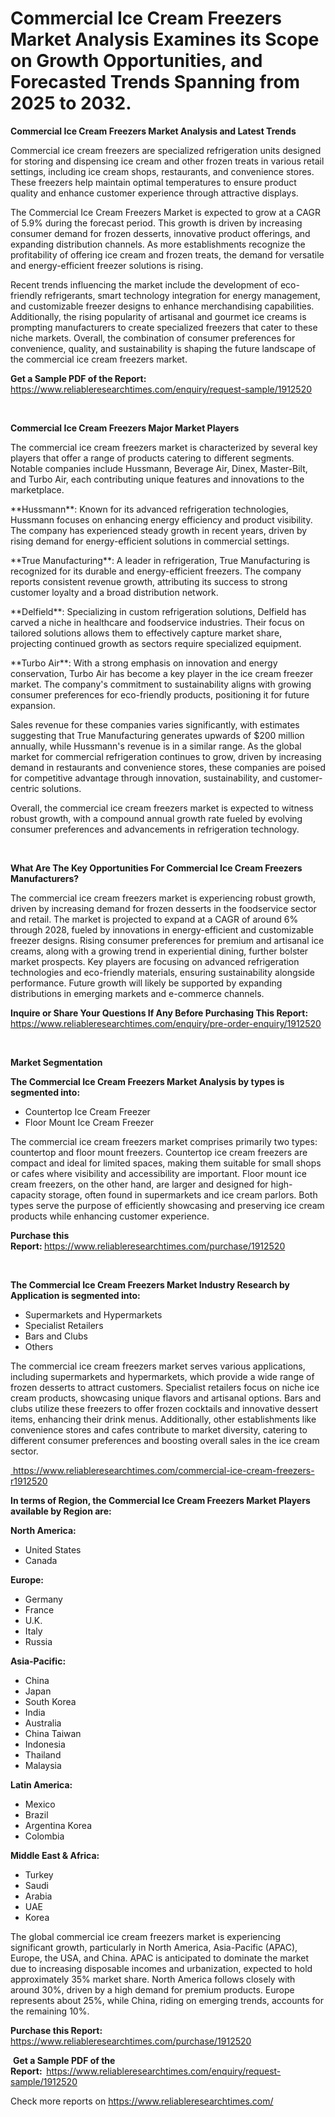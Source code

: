 <p><h1>Commercial Ice Cream Freezers Market Analysis Examines its Scope on Growth Opportunities, and Forecasted Trends Spanning from 2025 to 2032.</h1></p><p><strong>Commercial Ice Cream Freezers Market Analysis and Latest Trends</strong></p>
<p><p>Commercial ice cream freezers are specialized refrigeration units designed for storing and dispensing ice cream and other frozen treats in various retail settings, including ice cream shops, restaurants, and convenience stores. These freezers help maintain optimal temperatures to ensure product quality and enhance customer experience through attractive displays.</p><p>The Commercial Ice Cream Freezers Market is expected to grow at a CAGR of 5.9% during the forecast period. This growth is driven by increasing consumer demand for frozen desserts, innovative product offerings, and expanding distribution channels. As more establishments recognize the profitability of offering ice cream and frozen treats, the demand for versatile and energy-efficient freezer solutions is rising.</p><p>Recent trends influencing the market include the development of eco-friendly refrigerants, smart technology integration for energy management, and customizable freezer designs to enhance merchandising capabilities. Additionally, the rising popularity of artisanal and gourmet ice creams is prompting manufacturers to create specialized freezers that cater to these niche markets. Overall, the combination of consumer preferences for convenience, quality, and sustainability is shaping the future landscape of the commercial ice cream freezers market.</p></p>
<p><strong>Get a Sample PDF of the Report:&nbsp;</strong> <a href="https://www.reliableresearchtimes.com/enquiry/request-sample/1912520?utm_campaign=2476&utm_medium=2&utm_source=Github&utm_content=ia&utm_term=19022025&utm_id=commercial-ice-cream-freezers">https://www.reliableresearchtimes.com/enquiry/request-sample/1912520</a></p>
<p>&nbsp;</p>
<p><strong>Commercial Ice Cream Freezers Major Market Players</strong></p>
<p><p>The commercial ice cream freezers market is characterized by several key players that offer a range of products catering to different segments. Notable companies include Hussmann, Beverage Air, Dinex, Master-Bilt, and Turbo Air, each contributing unique features and innovations to the marketplace. </p><p>**Hussmann**: Known for its advanced refrigeration technologies, Hussmann focuses on enhancing energy efficiency and product visibility. The company has experienced steady growth in recent years, driven by rising demand for energy-efficient solutions in commercial settings.</p><p>**True Manufacturing**: A leader in refrigeration, True Manufacturing is recognized for its durable and energy-efficient freezers. The company reports consistent revenue growth, attributing its success to strong customer loyalty and a broad distribution network.</p><p>**Delfield**: Specializing in custom refrigeration solutions, Delfield has carved a niche in healthcare and foodservice industries. Their focus on tailored solutions allows them to effectively capture market share, projecting continued growth as sectors require specialized equipment.</p><p>**Turbo Air**: With a strong emphasis on innovation and energy conservation, Turbo Air has become a key player in the ice cream freezer market. The company's commitment to sustainability aligns with growing consumer preferences for eco-friendly products, positioning it for future expansion.</p><p>Sales revenue for these companies varies significantly, with estimates suggesting that True Manufacturing generates upwards of $200 million annually, while Hussmann's revenue is in a similar range. As the global market for commercial refrigeration continues to grow, driven by increasing demand in restaurants and convenience stores, these companies are poised for competitive advantage through innovation, sustainability, and customer-centric solutions.</p><p>Overall, the commercial ice cream freezers market is expected to witness robust growth, with a compound annual growth rate fueled by evolving consumer preferences and advancements in refrigeration technology.</p></p>
<p>&nbsp;</p>
<p><strong>What Are The Key Opportunities For Commercial Ice Cream Freezers Manufacturers?</strong></p>
<p><p>The commercial ice cream freezers market is experiencing robust growth, driven by increasing demand for frozen desserts in the foodservice sector and retail. The market is projected to expand at a CAGR of around 6% through 2028, fueled by innovations in energy-efficient and customizable freezer designs. Rising consumer preferences for premium and artisanal ice creams, along with a growing trend in experiential dining, further bolster market prospects. Key players are focusing on advanced refrigeration technologies and eco-friendly materials, ensuring sustainability alongside performance. Future growth will likely be supported by expanding distributions in emerging markets and e-commerce channels.</p></p>
<p><strong>Inquire or Share Your Questions If Any Before Purchasing This Report:</strong> <a href="https://www.reliableresearchtimes.com/enquiry/pre-order-enquiry/1912520?utm_campaign=2476&utm_medium=2&utm_source=Github&utm_content=ia&utm_term=19022025&utm_id=commercial-ice-cream-freezers">https://www.reliableresearchtimes.com/enquiry/pre-order-enquiry/1912520</a></p>
<p>&nbsp;</p>
<p><strong>Market Segmentation</strong></p>
<p><strong>The Commercial Ice Cream Freezers Market Analysis by types is segmented into:</strong></p>
<p><ul><li>Countertop Ice Cream Freezer</li><li>Floor Mount Ice Cream Freezer</li></ul></p>
<p><p>The commercial ice cream freezers market comprises primarily two types: countertop and floor mount freezers. Countertop ice cream freezers are compact and ideal for limited spaces, making them suitable for small shops or cafes where visibility and accessibility are important. Floor mount ice cream freezers, on the other hand, are larger and designed for high-capacity storage, often found in supermarkets and ice cream parlors. Both types serve the purpose of efficiently showcasing and preserving ice cream products while enhancing customer experience.</p></p>
<p><strong>Purchase this Report:&nbsp;</strong><a href="https://www.reliableresearchtimes.com/purchase/1912520?utm_campaign=2476&utm_medium=2&utm_source=Github&utm_content=ia&utm_term=19022025&utm_id=commercial-ice-cream-freezers">https://www.reliableresearchtimes.com/purchase/1912520</a></p>
<p>&nbsp;</p>
<p><strong>The Commercial Ice Cream Freezers Market Industry Research by Application is segmented into:</strong></p>
<p><ul><li>Supermarkets and Hypermarkets</li><li>Specialist Retailers</li><li>Bars and Clubs</li><li>Others</li></ul></p>
<p><p>The commercial ice cream freezers market serves various applications, including supermarkets and hypermarkets, which provide a wide range of frozen desserts to attract customers. Specialist retailers focus on niche ice cream products, showcasing unique flavors and artisanal options. Bars and clubs utilize these freezers to offer frozen cocktails and innovative dessert items, enhancing their drink menus. Additionally, other establishments like convenience stores and cafes contribute to market diversity, catering to different consumer preferences and boosting overall sales in the ice cream sector.</p></p>
<p><a href="https://www.reliableresearchtimes.com/commercial-ice-cream-freezers-r1912520?utm_campaign=2476&utm_medium=2&utm_source=Github&utm_content=ia&utm_term=19022025&utm_id=commercial-ice-cream-freezers">&nbsp;https://www.reliableresearchtimes.com/commercial-ice-cream-freezers-r1912520</a></p>
<p><strong>In terms of Region, the Commercial Ice Cream Freezers Market Players available by Region are:</strong></p>
<p>
    <p> <strong> North America: </strong>
        <ul>
            <li>United States</li>
            <li>Canada</li>
        </ul>
        </p> 
    <p> <strong> Europe: </strong>
        <ul>
            <li>Germany</li>
            <li>France</li>
            <li>U.K.</li>
            <li>Italy</li>
            <li>Russia</li>
        </ul>
        </p> 
    <p> <strong> Asia-Pacific: </strong>
        <ul>
            <li>China</li>
            <li>Japan</li>
            <li>South Korea</li>
            <li>India</li>
            <li>Australia</li>
            <li>China Taiwan</li>
            <li>Indonesia</li>
            <li>Thailand</li>
            <li>Malaysia</li>
        </ul>
        </p> 
    <p> <strong> Latin America: </strong>
        <ul>
            <li>Mexico</li>
            <li>Brazil</li>
            <li>Argentina Korea</li>
            <li>Colombia</li>
        </ul>
        </p> 
    <p> <strong> Middle East & Africa: </strong>
        <ul>
            <li>Turkey</li>
            <li>Saudi</li>
            <li>Arabia</li>
            <li>UAE</li>
            <li>Korea</li>
        </ul>
    </p>
    </p>
<p><p>The global commercial ice cream freezers market is experiencing significant growth, particularly in North America, Asia-Pacific (APAC), Europe, the USA, and China. APAC is anticipated to dominate the market due to increasing disposable incomes and urbanization, expected to hold approximately 35% market share. North America follows closely with around 30%, driven by a high demand for premium products. Europe represents about 25%, while China, riding on emerging trends, accounts for the remaining 10%.</p></p>
<p><strong>Purchase this Report: </strong><a href="https://www.reliableresearchtimes.com/purchase/1912520?utm_campaign=2476&utm_medium=2&utm_source=Github&utm_content=ia&utm_term=19022025&utm_id=commercial-ice-cream-freezers">https://www.reliableresearchtimes.com/purchase/1912520</a></p>
<p>&nbsp;<strong>Get a Sample PDF of the Report:&nbsp;&nbsp;</strong><a href="https://www.reliableresearchtimes.com/enquiry/request-sample/1912520?utm_campaign=2476&utm_medium=2&utm_source=Github&utm_content=ia&utm_term=19022025&utm_id=commercial-ice-cream-freezers">https://www.reliableresearchtimes.com/enquiry/request-sample/1912520</a></p>
<p><strong></strong></p>
<p>Check more reports on <a href="https://www.reliableresearchtimes.com/?utm_campaign=2476&utm_medium=2&utm_source=Github&utm_content=ia&utm_term=19022025&utm_id=commercial-ice-cream-freezers">https://www.reliableresearchtimes.com/</a></p>